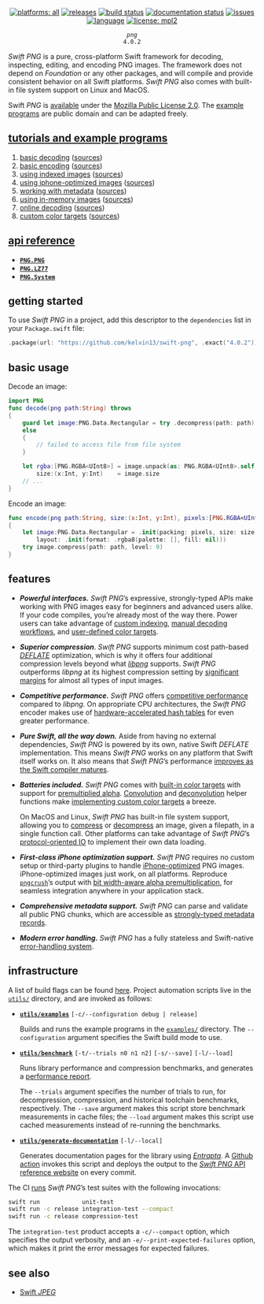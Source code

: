 <p align="center">
  <a href="https://swift.org"><img alt="platforms: all" src="https://img.shields.io/badge/platforms-all-lightgrey.svg"/></a>
  <a href="https://github.com/kelvin13/swift-png/releases"><img alt="releases" src="https://img.shields.io/github/v/release/kelvin13/swift-png"/></a>
  <a href="https://github.com/kelvin13/swift-png/actions?query=workflow%3Abuild"><img alt="build status" src="https://img.shields.io/github/workflow/status/kelvin13/swift-png/documentation/master?label=build"/></a>
  <a href="https://github.com/kelvin13/swift-png/actions?query=workflow%3Adocumentation"><img alt="documentation status" src="https://img.shields.io/github/workflow/status/kelvin13/swift-png/documentation/master?label=build%20docs"/></a>
  <a href="https://github.com/kelvin13/swift-png/issues?state=open"><img alt="issues" src="https://img.shields.io/github/issues/kelvin13/swift-png"/></a>
  <a href="https://swift.org"><img alt="language" src="https://img.shields.io/badge/version-swift_5.5-ffa020.svg"/></a>
  <a href="https://github.com/kelvin13/swift-png/blob/master/LICENSE"><img alt="license: mpl2" src="https://img.shields.io/badge/license-MPL2-ff3079.svg"/></a>
</p>

<p align="center">
  <em><code>png</code></em><br/><code>4.0.2</code>
</p>

*Swift PNG* is a pure, cross-platform Swift framework for decoding, inspecting, editing, and encoding PNG images. The framework does not depend on *Foundation* or any other packages, and will compile and provide consistent behavior on all Swift platforms. *Swift PNG* also comes with built-in file system support on Linux and MacOS.

Swift *PNG* is [available](LICENSE) under the [Mozilla Public License 2.0](https://www.mozilla.org/en-US/MPL/2.0/). The [example programs](examples/) are public domain and can be adapted freely.

## [tutorials and example programs](examples/)

1. [basic decoding](examples/#basic-decoding) ([sources](examples/decode-basic/))
2. [basic encoding](examples/#basic-encoding) ([sources](examples/encode-basic/))
3. [using indexed images](examples/#using-indexed-images) ([sources](examples/indexed/))
4. [using iphone-optimized images](examples/#using-iphone-optimized-images) ([sources](examples/iphone-optimized/))
5. [working with metadata](examples/#working-with-metadata) ([sources](examples/metadata/))
6. [using in-memory images](examples/#using-in-memory-images) ([sources](examples/in-memory/))
7. [online decoding](examples/#online-decoding) ([sources](examples/decode-online/))
8. [custom color targets](examples/#custom-color-targets) ([sources](examples/custom-color/))

## [api reference](https://kelvin13.github.io/swift-png)

* [**`PNG.PNG`**](https://kelvin13.github.io/swift-png/PNG)
* [**`PNG.LZ77`**](https://kelvin13.github.io/swift-png/LZ77)
* [**`PNG.System`**](https://kelvin13.github.io/swift-png/System)

## getting started 

To use *Swift PNG* in a project, add this descriptor to the `dependencies` list in your `Package.swift` file:

```swift
.package(url: "https://github.com/kelvin13/swift-png", .exact("4.0.2")) 
```

## basic usage 

Decode an image:

```swift 
import PNG 
func decode(png path:String) throws 
{
    guard let image:PNG.Data.Rectangular = try .decompress(path: path)
    else 
    {
        // failed to access file from file system
    }

    let rgba:[PNG.RGBA<UInt8>] = image.unpack(as: PNG.RGBA<UInt8>.self), 
        size:(x:Int, y:Int)    = image.size
    // ...
}
```

Encode an image:

```swift 
func encode(png path:String, size:(x:Int, y:Int), pixels:[PNG.RGBA<UInt8>]) throws
{
    let image:PNG.Data.Rectangular = .init(packing: pixels, size: size, 
        layout: .init(format: .rgba8(palette: [], fill: nil)))
    try image.compress(path: path, level: 9)
}
```

## features 

- ***Powerful interfaces.*** *Swift PNG*’s expressive, strongly-typed APIs make working with PNG images easy for beginners and advanced users alike. If your code compiles, you’re already most of the way there. Power users can take advantage of [custom indexing](examples/#using-indexed-images), [manual decoding workflows](examples/#online-decoding), and [user-defined color targets](examples/#custom-color-targets).

- ***Superior compression***. *Swift PNG* supports minimum cost path-based [*DEFLATE*](https://tools.ietf.org/html/rfc1951) optimization, which is why it offers four additional compression levels beyond what [*libpng*](http://www.libpng.org/pub/png/libpng.html) supports. *Swift PNG* outperforms *libpng* at its highest compression setting by [significant margins](benchmarks#compression-level-13) for almost all types of input images. 

- ***Competitive performance.*** *Swift PNG* offers [competitive performance](benchmarks/) compared to *libpng*. On appropriate CPU architectures, the *Swift PNG* encoder makes use of [hardware-accelerated hash tables](https://engineering.fb.com/2019/04/25/developer-tools/f14/) for even greater performance.

- ***Pure Swift, all the way down.*** Aside from having no external dependencies, *Swift PNG* is powered by its own, native Swift *DEFLATE* implementation. This means *Swift PNG* works on any platform that Swift itself works on. It also means that *Swift PNG*’s performance [improves as the Swift compiler matures](benchmarks#performance-by-toolchain).

- ***Batteries included.*** *Swift PNG* comes with [built-in color targets](https://kelvin13.github.io/swift-png/PNG/Color/) with support for [premultiplied alpha](https://kelvin13.github.io/swift-png/PNG/RGBA/premultiplied/). [Convolution](https://kelvin13.github.io/swift-png/PNG/convolve(_:dereference:kernel:)/) and [deconvolution](https://kelvin13.github.io/swift-png/PNG/deconvolve(_:reference:kernel:)/) helper functions make [implementing custom color targets](examples/#custom-color-targets) a breeze.
  
    On MacOS and Linux, *Swift PNG* has built-in file system support, allowing you to [compress](https://kelvin13.github.io/swift-png/PNG/Data/Rectangular/compress(path:level:hint:)/) or [decompress](https://kelvin13.github.io/swift-png/PNG/Data/Rectangular/decompress(path:)/) an image, given a filepath, in a single function call. Other platforms can take advantage of *Swift PNG*’s [protocol-oriented IO](https://kelvin13.github.io/swift-png/PNG/Bytestream/) to implement their own data loading.

- ***First-class iPhone optimization support.*** *Swift PNG* requires no custom setup or third-party plugins to handle [iPhone-optimized](examples/#using-iphone-optimized-images) PNG images. iPhone-optimized images just work, on all platforms. Reproduce [`pngcrush`](https://developer.apple.com/library/archive/qa/qa1681/_index.html)’s output with [bit width-aware alpha premultiplication](https://kelvin13.github.io/swift-png/PNG/RGBA/premultiplied(as:)/), for seamless integration anywhere in your application stack.

- ***Comprehensive metadata support.*** *Swift PNG* can parse and validate all public PNG chunks, which are accessible as [strongly-typed metadata records](https://kelvin13.github.io/swift-png/PNG/Metadata/).

- ***Modern error handling.*** *Swift PNG* has a fully stateless and Swift-native [error-handling system](https://kelvin13.github.io/swift-png/PNG/Error/).

## infrastructure 

A list of build flags can be found [here](build.md). Project automation scripts live in the [`utils/`](utils/) directory, and are invoked as follows:

- [**`utils/examples`**](utils/examples) `[-c/--configuration debug | release]`

    Builds and runs the example programs in the [`examples/`](examples/) directory. The `--configuration` argument specifies the Swift build mode to use.

- [**`utils/benchmark`**](utils/benchmark) `[-t/--trials n0 n1 n2]` `[-s/--save]` `[-l/--load]`

    Runs library performance and compression benchmarks, and generates a [performance report](benchmarks/).
    
    The `--trials` argument specifies the number of trials to run, for decompression, compression, and historical toolchain benchmarks, respectively. The `--save` argument makes this script store benchmark measurements in cache files; the `--load` argument makes this script use cached measurements instead of re-running the benchmarks.

- [**`utils/generate-documentation`**](utils/generate-documentation) `[-l/--local]`

    Generates documentation pages for the library using [*Entrapta*](https://github.com/kelvin13/entrapta). A [Github action](.github/workflows/docs.yml) invokes this script and deploys the output to the [*Swift PNG* API reference website](https://kelvin13.github.io/swift-png) on every commit.

The CI [runs](.github/workflows/ci.yml) *Swift PNG*’s test suites with the following invocations:

```bash 
swift run            unit-test 
swift run -c release integration-test --compact
swift run -c release compression-test 
```

The `integration-test` product accepts a `-c/--compact` option, which specifies the output verbosity, and an `-e/--print-expected-failures` option, which makes it print the error messages for expected failures.

## see also 

* [Swift *JPEG*](https://github.com/kelvin13/jpeg)
